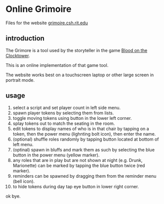 # Online Grimoire

Files for the website [grimoire.csh.rit.edu](https://grimoire.csh.rit.edu/)

## introduction

The Grimore is a tool used by the storyteller in the game [Blood on the Clocktower](https://bloodontheclocktower.com/).

This is an online implementation of that game tool.

The website works best on a touchscreen laptop or other large screen in portrait mode.

## usage

1. select a script and set player count in left side menu.
2. spawn player tokens by selecting them from lists.
3. toggle moving tokens using button in the lower left corner.
4. splay tokens out to match the seating in the room.
5. edit tokens to display names of who is in that chair by tapping on a token, then the power menu (lighnting bolt icon), then enter the name.
6. (optional) shuffle roles randomly by tapping button located at bottom of left menu.
7. (optinal) spawn in bluffs and mark them as such by selecting the blue button in the power menu (yellow marker).
8. any roles that are in play but are not shown at night (e.g. Drunk, Marionette) can be marked by tapping the blue button twice (red marker).
9. reminders can be spawned by dragging them from the reminder menu (bell icon).
10. to hide tokens during day tap eye button in lower right corner.

ok bye.
